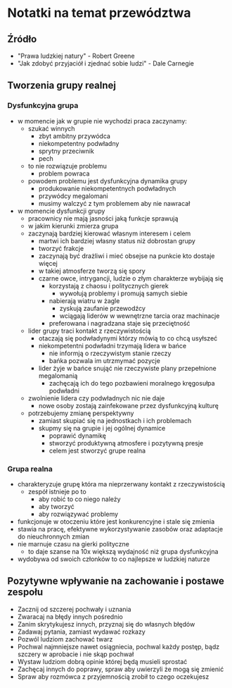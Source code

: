 # Notatki na temat przewództwa

## Źródło

-   "Prawa ludzkiej natury" - Robert Greene
-   "Jak zdobyć przyjaciół i zjednać sobie ludzi" - Dale Carnegie

## Tworzenia grupy realnej

### Dysfunkcyjna grupa

-   w momencie jak w grupie nie wychodzi praca zaczynamy:
    -   szukać winnych
        -   zbyt ambitny przywódca
        -   niekompetentny podwładny
        -   sprytny przeciwnik
        -   pech
    -   to nie rozwiązuje problemu
        -   problem powraca
    -   powodem problemu jest dysfunkcyjna dynamika grupy
        -   produkowanie niekompetentnych podwładnych
        -   przywódcy megalomani
        -   musimy walczyć z tym problemem aby nie nawracał
-   w momencie dysfunkcji grupy
    -   pracownicy nie mają jasności jaką funkcje sprawują
    -   w jakim kierunki zmierza grupa
    -   zaczynają bardziej kierować własnym interesem i celem
        -   martwi ich bardziej własny status niż dobrostan grupy
        -   tworzyć frakcje 
        -   zaczynają być drażliwi i mieć obsejse na punkcie kto dostaje więcej
        -   w takiej atmosferze tworzą się spory
        -   czarne owce, intrygancji, ludzie o złym charakterze wybijają się
            -   korzystają z chaosu i politycznych gierek
                -   wywołują problemy i promują samych siebie
            -   nabierają wiatru w żagle
                -   zyskują zaufanie przewodźcy
                -   wciągają liderów w wewnętrzne tarcia oraz machinacje
            -   preferowana i nagradzana staje się przeciętność
    - lider grupy traci kontakt z rzeczywistością
        -   otaczają się podwładynymi którzy mówią to co chcą usyłszeć
        -   niekompetentni podwładni trzymają lidera w bańce
            -   nie informją o rzeczywistym stanie rzeczy
            -   bańka pozwala im utrzmymać pozycje
        -   lider żyje w bańce snująć nie rzeczywiste plany przepełnione megalomanią
            -   zachęcają ich do tego pozbawieni moralnego kręgosułpa podwładni
    -   zwolnienie lidera czy podwładnych nic nie daje
        -   nowe osoby zostają zainfekowane przez dysfunkcyjną kulturę
    -   potrzebujemy zmianę perspektywny
        -   zamiast skupiać się na jednostkach i ich problemach
        -   skupmy się na grupie i jej ogólnej dynamice
            -   poprawić dynamikę
            -   stworzyć produktywną atmosfere i pozytywną presje
            -   celem jest stworzyć grupe realna

### Grupa realna
-   charakteryzuje grupę która ma nieprzerwany kontakt z rzeczywistością
    -   zespół istnieje po to
        -   aby robić to co niego należy
        -   aby tworzyć
        -   aby rozwiązywać problemy
-   funkcjonuje w otoczeniu które jest konkurencyjne i stale się zmienia
-   stawia na pracę, efektywne wykorzystywanie zasobów oraz adaptacje do nieuchronnych zmian
-   nie marnuje czasu na gierki polityczne
    -   to daje szanse na 10x większą wydajność niż grupa dysfunkcyjna
-   wydobywa od swoich członków to co najlepsze w ludzkiej naturze

## Pozytywne wpływanie na zachowanie i postawe zespołu

-   Zacznij od szczerej pochwały i uznania
-   Zwaracaj na błędy innych pośrednio
-   Zanim skrytykujesz innych, przyznaj się do własnych błędów
-   Zadawaj pytania, zamiast wydawać rozkazy
-   Pozwól ludziom zachować twarz
-   Pochwal najmniejsze nawet osiągniecia, pochwal każdy postęp, bądz szczery w aprobacie i nie skąp pochwał
-   Wystaw ludziom dobrą opinie której będą musieli sprostać
-   Zachęcaj innych do poprawy, spraw aby uwierzyli że mogą się zmienić
-   Spraw aby rozmówca z przyjemnością zrobił to czego oczekujesz
